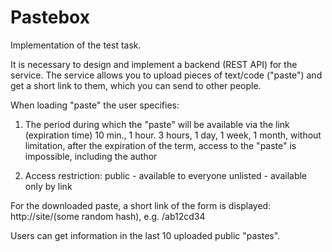 # Pastebox

Implementation of the test task.

It is necessary to design and implement a backend (REST API) for the service. The service allows you to upload pieces of text/code ("paste") and get a short link to them, which you can send to other people.

When loading "paste" the user specifies:
1. The period during which the "paste" will be available via the link (expiration time) 10 min., 1 hour. 3 hours, 1 day, 1 week, 1 month, without limitation, after the expiration of the term, access to the "paste" is impossible, including the author

2. Access restriction:
public - available to everyone
unlisted - available only by link

For the downloaded paste, a short link of the form is displayed:
http://site/(some random hash), e.g. /ab12cd34

Users can get information in the last 10 uploaded public "pastes".
